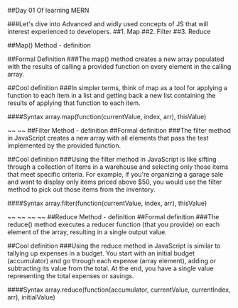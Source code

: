 ##Day 01 Of learning MERN

###Let's dive into Advanced and widly used concepts of JS that will interest experienced to developers.
##1. Map
##2. Filter
##3. Reduce

##Map() Method - definition 

##Formal Definition
###The map() method creates a new array populated with the results of calling a provided function on every element in the calling array.

##Cool definition
###In simpler terms, think of map as a tool for applying a function to each item in a list and getting back a new list containing the results of applying that function to each item.

####Syntax
array.map(function(currentValue, index, arr), thisValue)

~~ ~~
##Filter Method - definition
##Formal definition
###The filter method in JavaScript creates a new array with all elements that pass the test implemented by the provided function.

##Cool definition
###Using the filter method in JavaScript is like sifting through a collection of items in a warehouse and selecting only those items that meet specific criteria. For example, if you're organizing a garage sale and want to display only items priced above $50, you would use the filter method to pick out those items from the inventory.

####Syntax
array.filter(function(currentValue, index, arr), thisValue)

~~ ~~
~~ ~~
##Reduce Method - definition
##Formal definition
###The reduce() method executes a reducer function (that you provide) on each element of the array, resulting in a single output value.

##Cool definition
###Using the reduce method in JavaScript is similar to tallying up expenses in a budget. You start with an initial budget (accumulator) and go through each expense (array element), adding or subtracting its value from the total. At the end, you have a single value representing the total expenses or savings.

####Syntax
array.reduce(function(accumulator, currentValue, currentIndex, arr), initialValue)
